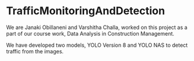 # TrafficMonitoringAndDetection


We are Janaki Obillaneni and Varshitha Challa, worked on this project as a part of our course work, Data Analysis in Construction Management. 

We have developed two models, YOLO Version 8 and YOLO NAS to detect traffic from the images.
